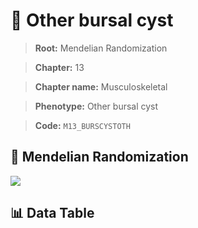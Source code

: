 # 🧪 Other bursal cyst

> **Root:** Mendelian Randomization

> **Chapter:** 13  

> **Chapter name:** Musculoskeletal

> **Phenotype:** Other bursal cyst  

> **Code:** `M13_BURSCYSTOTH`

## 🧬 Mendelian Randomization  

<img src="/MR/Figures/Forward/M13_BURSCYSTOTH.png"/>

## 📊 Data Table

<CsvTableMRF src="/MR/Data/Forward/M13_BURSCYSTOTH.csv"/>
